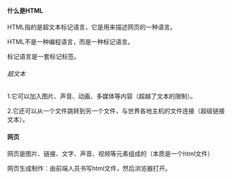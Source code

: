 #### 什么是HTML

HTML指的是超文本标记语言，它是用来描述网页的一种语言。

HTML不是一种编程语言，而是一种标记语言。

标记语言是一套标记标签。

###### 超文本

1.它可以加入图片、声音、动画、多媒体等内容（超越了文本的限制）。

2.它还可以从一个文件跳转到另一个文件，与世界各地主机的文件连接（超级链接文本）。

#### 网页

网页是图片、链接、文字、声音、视频等元素组成的（本质是一个html文件）

网页生成制作：由前端人员书写html文件，然后浏览器打开。

